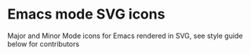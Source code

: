 # Emacs mode SVG icons
Major and Minor Mode icons for Emacs rendered in SVG, see style guide below for contributors
